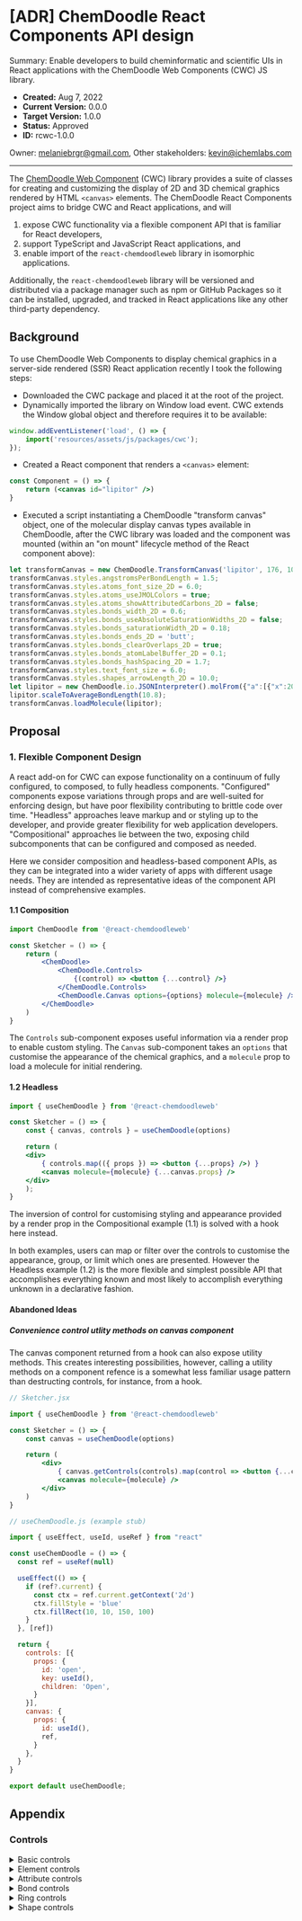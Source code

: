 
# [ADR] ChemDoodle React Components API design
Summary: Enable developers to build cheminformatic and scientific UIs in React applications with the ChemDoodle Web Components (CWC) JS library.

- **Created:** Aug 7, 2022
- **Current Version:** 0.0.0
- **Target Version:** 1.0.0
- **Status:** Approved
- **ID:** rcwc-1.0.0

Owner: melaniebrgr@gmail.com,
Other stakeholders: kevin@ichemlabs.com

---

The [ChemDoodle Web Component](https://web.chemdoodle.com/) (CWC) library provides a suite of classes for creating and customizing the display of 2D and 3D chemical graphics rendered by HTML `<canvas>` elements. The ChemDoodle React Components project aims to bridge CWC and React applications, and will

1. expose CWC functionality via a flexible component API that is familiar for React developers,
2. support TypeScript and JavaScript React applications, and
3. enable import of the `react-chemdoodleweb` library in isomorphic applications.

Additionally, the `react-chemdoodleweb` library will be versioned and distributed via a package manager such as npm or GitHub Packages so it can be installed, upgraded, and tracked in React applications like any other third-party dependency.

## Background

To use ChemDoodle Web Components to display chemical graphics in a server-side rendered (SSR) React application recently I took the following steps:

- Downloaded the CWC package and placed it at the root of the project.
- Dynamically imported the library on Window load event. CWC extends the Window global object and therefore requires it to be available:

```javascript
window.addEventListener('load', () => {
    import('resources/assets/js/packages/cwc');
});
```

- Created a React component that renders a `<canvas>` element:

```jsx
const Component = () => {
    return (<canvas id="lipitor" />)
}
```

- Executed a script instantiating a ChemDoodle "transform canvas" object, one of the molecular display canvas types available in ChemDoodle, after the CWC library was loaded and the component was mounted (within an "on mount" lifecycle method of the React component above):

```javascript
let transformCanvas = new ChemDoodle.TransformCanvas('lipitor', 176, 103);
transformCanvas.styles.angstromsPerBondLength = 1.5;
transformCanvas.styles.atoms_font_size_2D = 6.0;
transformCanvas.styles.atoms_useJMOLColors = true;
transformCanvas.styles.atoms_showAttributedCarbons_2D = false;
transformCanvas.styles.bonds_width_2D = 0.6;
transformCanvas.styles.bonds_useAbsoluteSaturationWidths_2D = false;
transformCanvas.styles.bonds_saturationWidth_2D = 0.18;
transformCanvas.styles.bonds_ends_2D = 'butt';
transformCanvas.styles.bonds_clearOverlaps_2D = true;
transformCanvas.styles.bonds_atomLabelBuffer_2D = 0.1;
transformCanvas.styles.bonds_hashSpacing_2D = 1.7;
transformCanvas.styles.text_font_size = 6.0;
transformCanvas.styles.shapes_arrowLength_2D = 10.0;
let lipitor = new ChemDoodle.io.JSONInterpreter().molFrom({"a":[{"x":203.7239,"y":72.5374,"l":"N"},{"x":194.9563,"y":66.2314},{"x":186.2493,"y":72.6209},{"x":189.6358,"y":82.8763},{"x":200.4358,"y":82.8248},{"x":213.077,"y":67.1375},{"x":222.4301,"y":72.5374},{"x":231.7831,"y":67.1374},{"x":231.7831,"y":56.3374,"l":"O"},{"x":241.1362,"y":72.5374},{"x":250.4893,"y":67.1374},{"x":259.8424,"y":72.5374},{"x":250.4893,"y":56.3374,"l":"O"},{"x":269.1954,"y":67.1373},{"x":269.1954,"y":56.3373,"l":"O"},{"x":278.5485,"y":72.5373,"l":"O"},{"x":184.2359,"y":92.2294},{"x":205.8358,"y":92.1779},{"x":173.4359,"y":92.2294},{"x":168.0359,"y":101.5825},{"x":173.4359,"y":110.9355},{"x":184.2359,"y":110.9355},{"x":189.6359,"y":101.5824},{"x":200.4357,"y":101.5309},{"x":205.8357,"y":110.884},{"x":216.6357,"y":110.884},{"x":222.0357,"y":101.531},{"x":216.6357,"y":92.1779},{"x":222.0357,"y":120.2371,"l":"F"},{"x":194.9563,"y":55.4314},{"x":204.3094,"y":50.0314},{"x":185.6033,"y":50.0314},{"x":176.8962,"y":67.2209},{"x":167.5431,"y":72.6209,"l":"N"},{"x":176.8962,"y":56.421,"l":"O"},{"x":158.19,"y":67.2209},{"x":158.19,"y":56.421},{"x":148.8369,"y":51.021},{"x":139.4839,"y":56.421},{"x":139.4839,"y":67.2209},{"x":148.837,"y":72.6209}],"b":[{"b":0,"e":1},{"b":1,"e":2,"o":2},{"b":2,"e":3},{"b":3,"e":4,"o":2},{"b":4,"e":0},{"b":0,"e":5},{"b":5,"e":6},{"b":6,"e":7},{"b":7,"e":8},{"b":7,"e":9},{"b":9,"e":10},{"b":10,"e":11},{"b":10,"e":12},{"b":11,"e":13},{"b":13,"e":14,"o":2},{"b":13,"e":15},{"b":3,"e":16},{"b":4,"e":17},{"b":16,"e":18},{"b":18,"e":19,"o":2},{"b":19,"e":20},{"b":20,"e":21,"o":2},{"b":21,"e":22},{"b":22,"e":16,"o":2},{"b":17,"e":23},{"b":23,"e":24,"o":2},{"b":24,"e":25},{"b":25,"e":26,"o":2},{"b":26,"e":27},{"b":27,"e":17,"o":2},{"b":25,"e":28},{"b":1,"e":29},{"b":29,"e":30},{"b":29,"e":31},{"b":2,"e":32},{"b":32,"e":33},{"b":32,"e":34,"o":2},{"b":33,"e":35},{"b":35,"e":36},{"b":36,"e":37,"o":2},{"b":37,"e":38},{"b":38,"e":39,"o":2},{"b":39,"e":40},{"b":40,"e":35,"o":2}]});
lipitor.scaleToAverageBondLength(10.8);
transformCanvas.loadMolecule(lipitor);
```

## Proposal

### 1. Flexible Component Design
A react add-on for CWC can expose functionality on a continuum of fully configured, to composed, to fully headless components. "Configured" components expose variations through props and are well-suited for enforcing design, but have poor flexibility contributing to brittle code over time. "Headless" approaches leave markup and or styling up to the developer, and provide greater flexibility for web application developers. "Compositional" approaches lie between the two, exposing child subcomponents that can be configured and composed as needed.

Here we consider composition and headless-based component APIs, as they can be integrated into a wider variety of apps with different usage needs. They are intended as representative ideas of the component API instead of comprehensive examples.

#### 1.1 Composition
```jsx
import ChemDoodle from '@react-chemdoodleweb'

const Sketcher = () => {
    return (
        <ChemDoodle>
            <ChemDoodle.Controls>
                {(control) => <button {...control} />}
            </ChemDoodle.Controls>
            <ChemDoodle.Canvas options={options} molecule={molecule} />
        </ChemDoodle>
    )
}
```
The `Controls` sub-component exposes useful information via a render prop to enable custom styling. The `Canvas` sub-component takes an `options` that customise the appearance of the chemical graphics, and a `molecule` prop to load a molecule for initial rendering.

#### 1.2 Headless
```jsx
import { useChemDoodle } from '@react-chemdoodleweb'

const Sketcher = () => {
    const { canvas, controls } = useChemDoodle(options)

    return (
    <div>
        { controls.map(({ props }) => <button {...props} />) }
        <canvas molecule={molecule} {...canvas.props} />
    </div>
    );
}
```
The inversion of control for customising styling and appearance provided by a render prop in the Compositional example (1.1) is solved with a hook here instead.

In both examples, users can map or filter over the controls to customise the appearance, group, or limit which ones are presented. However the Headless example (1.2) is the more flexible and simplest possible API that accomplishes everything known and most likely to accomplish everything unknown in a declarative fashion.

#### Abandoned Ideas

##### Convenience control utlity methods on canvas component
The canvas component returned from a hook can also expose utility methods. This creates interesting possibilities, however, calling a utility methods on a component refence is a somewhat less familiar usage pattern than destructing controls, for instance, from a hook.

```jsx
// Sketcher.jsx

import { useChemDoodle } from '@react-chemdoodleweb'

const Sketcher = () => {
    const canvas = useChemDoodle(options)

    return (
        <div>
            { canvas.getControls(controls).map(control => <button {...control} />) }
            <canvas molecule={molecule} />
        </div>
    )
}
```

```jsx
// useChemDoodle.js (example stub)

import { useEffect, useId, useRef } from "react"

const useChemDoodle = () => {
  const ref = useRef(null)

  useEffect(() => {
    if (ref?.current) {
      const ctx = ref.current.getContext('2d')
      ctx.fillStyle = 'blue'
      ctx.fillRect(10, 10, 150, 100)
    }
  }, [ref])

  return {
    controls: [{
      props: {
        id: 'open',
        key: useId(),
        children: 'Open',
      }
    }],
    canvas: {
      props: {
        id: useId(),
        ref,
      }
    },
  }
}

export default useChemDoodle;
```

## Appendix

### Controls

<details>
<summary>Basic controls</summary>

- open
- save
- clear
- center
- flip horizontally
- flip vertically
- move
- clean
- undo
- redo
- cut
- copy
- paste
- increase scale
- decrease scale
- lasso tool
- lasso tool (shapes only)
- marquee tool
- erase tool
- templates
- search (molgrabber)
- calculate
</details>

<details>
<summary>Element controls</summary>

- hydrogen
- carbon
- nitrogen
- oxygen
- fluorine
- chlorine
- bromine
- iodine
- phosphorus
- sulfur
- silicone
- periodic table
- atom label tool
- set query to atom or bond
</details>

<details>
<summary>Attribute controls</summary>

- increase charge
- decrease charge
- add lone pair
- remove lone pair
- add radical
- remove radical
- set isotope value
- set implicit hydrogen count
- define enhanced stereochemistry
</details>

<details>
<summary>Bond controls</summary>

- single bond
- recessed bond
- protruding bond
- double bond
- zero bond
- covalent bond
- half bond
- wavy bond
- resonance bond
- ambiguous double bond
- triple bond
- add carbon chain
</details>

<details>
<summary>Ring controls</summary>

- cyclohexane ring
- benzene ring
- cyclopropane ring
- cyclobutane ring
- pentane ring
- cycloheptane ring
- cyclohexane ring
- arbitrary ring size tool
</details>

<details>
<summary>Shape controls</summary>

- synthetic arrow
- retrosynthetic arrow
- resonance arrow
- equilibrium arrow
- single electron pusher
- electron pair pusher
- bond forming pusher
- reaction mapping
- bracket
- repeat unit
- variable attachment points
</details>

